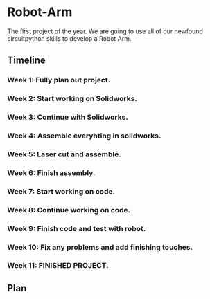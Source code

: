 # Robot-Arm
The first project of the year. We are going to use all of our newfound circuitpython skills to develop a Robot Arm.
## Timeline
### Week 1: Fully plan out project.
### Week 2: Start working on Solidworks.
### Week 3: Continue with Solidworks.
### Week 4: Assemble everyhting in solidworks.
### Week 5: Laser cut and assemble.
### Week 6: Finish assembly.
### Week 7: Start working on code.
### Week 8: Continue working on code.
### Week 9: Finish code and test with robot.
### Week 10: Fix any problems and add finishing touches.
### Week 11: FINISHED PROJECT.
## Plan
